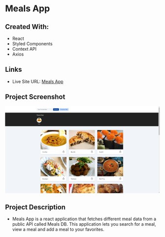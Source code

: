 # Meals App

## Created With:
- React
- Styled Components
- Context API
- Axios

## Links
- Live Site URL: [Meals App](https://bright-eclair-563bc1.netlify.app/)

## Project Screenshot

![](./public/project-screenshot.PNG)

## Project Description

- Meals App is a react application that fetches different meal data from a public API called Meals DB. This application lets you search for a meal, view a meal and add a meal to your favorites.
